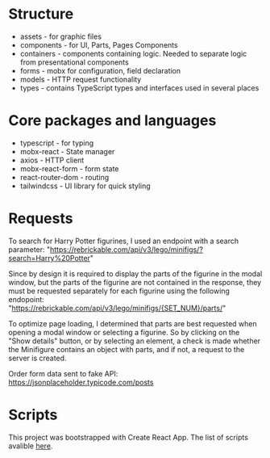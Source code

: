 # Structure
- assets - for graphic files
- components - for UI, Parts, Pages Components
- containers - components containing logic. Needed to separate logic from presentational components
- forms - mobx for configuration, field declaration
- models - HTTP request functionality
- types - contains TypeScript types and interfaces used in several places
# Core packages and languages
- typescript - for typing
- mobx-react - State manager
- axios - HTTP client 
- mobx-react-form - form state
- react-router-dom - routing
- tailwindcss - UI library for quick styling
# Requests
To search for Harry Potter figurines, I used an endpoint with a search parameter:
"https://rebrickable.com/api/v3/lego/minifigs/?search=Harry%20Potter"

Since by design it is required to display the parts of the figurine in the modal window, but the parts of the figurine are not contained in the response, they must be requested separately for each figurine using the following endopoint:
"https://rebrickable.com/api/v3/lego/minifigs/{SET_NUM}/parts/"

To optimize page loading, I determined that parts are best requested when opening a modal window or selecting a figurine. So by clicking on the "Show details" button, or by selecting an element, a check is made whether the Minifigure contains an object with parts, and if not, a request to the server is created.

Order form data sent to fake API:
https://jsonplaceholder.typicode.com/posts
# Scripts
This project was bootstrapped with Create React App. The list of scripts avalible [here](https://github.com/facebook/create-react-app).
